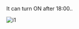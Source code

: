 It can turn ON after 18:00..<br>

![i1](https://github.com/erolcum/Stateless/assets/110387801/7167ac0d-555d-4916-b426-96c527d533da)
